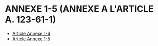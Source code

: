 # ANNEXE 1-5 (ANNEXE A L'ARTICLE A. 123-61-1)

- [Article Annexe 1-4](article-annexe-1-4.md)
- [Article Annexe 1-5](article-annexe-1-5.md)
